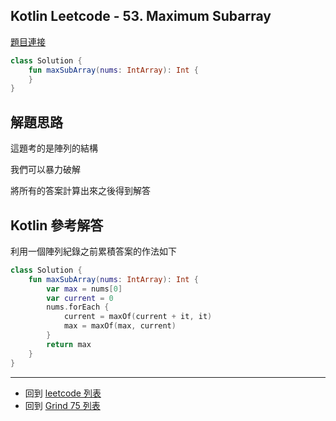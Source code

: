 ## Kotlin Leetcode - 53. Maximum Subarray

[題目連接](https://leetcode.com/problems/maximum-subarray/)

```kotlin
class Solution {  
    fun maxSubArray(nums: IntArray): Int {  
    }  
}
```

## 解題思路

這題考的是陣列的結構

我們可以暴力破解

將所有的答案計算出來之後得到解答

## Kotlin 參考解答

利用一個陣列紀錄之前累積答案的作法如下

```kotlin
class Solution {  
    fun maxSubArray(nums: IntArray): Int {  
        var max = nums[0]  
        var current = 0  
        nums.forEach {  
            current = maxOf(current + it, it)  
            max = maxOf(max, current)  
        }
        return max  
    }  
}
```

------

- 回到 [leetcode 列表](index.md)
- 回到 [Grind 75 列表](grind75.md)
